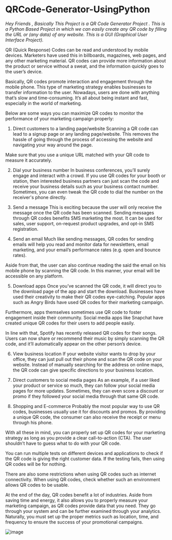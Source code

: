 # QRCode-Generator-UsingPython
*Hey Friends , Basically This Project is a QR Code Generator Project . This is a Python Based Project in which we can easily create any QR code by filling the URL or (any data)  of any website. This is a GUI (Graphical User Interface Project).* 

QR (Quick Response) Codes can be read and understood by mobile devices. Marketers have used this in billboards, magazines, web pages, and any other marketing material. QR codes can provide more information about the product or service without a sweat, and the information quickly goes to the user’s device.

Basically, QR codes promote interaction and engagement through the mobile phone. This type of marketing strategy enables businesses to transfer information to the user. Nowadays, users are done with anything that’s slow and time-consuming. It’s all about being instant and fast, especially in the world of marketing.

Below are some ways you can maximize QR codes to monitor the performance of your marketing campaign properly:

1. Direct customers to a landing page/website
Scanning a QR code can lead to a signup page or any landing page/website. This removes the hassle of going through the process of accessing the website and navigating your way around the page.

Make sure that you use a unique URL matched with your QR code to measure it accurately.

2. Dial your business number
In business conferences, you’ll surely engage and interact with a crowd. If you use QR codes for your booth or station, then interested business partners can just scan the code and receive your business details such as your business contact number. Sometimes, you can even tweak the QR code to dial the number on the receiver's phone directly.

3. Send a message
This is exciting because the user will only receive the message once the QR code has been scanned. Sending messages through QR codes benefits SMS marketing the most. It can be used for sales, user support, on-request product upgrades, and opt-in SMS registration.

4. Send an email
Much like sending messages, QR codes for sending emails will help you read and monitor data for newsletters, email marketing, and your email’s performance rates (e.g. open and bounce rates).

Aside from that, the user can also continue reading the said the email on his mobile phone by scanning the QR code. In this manner, your email will be accessible on any platform.

5. Download apps
Once you’ve scanned the QR code, it will direct you to the download page of the app and start the download. Businesses have used their creativity to make their QR codes eye-catching. Popular apps such as Angry Birds have used QR codes for their marketing campaign.

Furthermore, apps themselves sometimes use QR code to foster engagement inside their community. Social media apps like Snapchat have created unique QR codes for their users to add people easily.

In line with that, Spotify has recently released QR codes for their songs. Users can now share or recommend their music by simply scanning the QR code, and it’ll automatically appear on the other person’s device.

6. View business location
If your website visitor wants to drop by your office, they can just pull out their phone and scan the QR code on your website. Instead of manually searching for the address on online maps, the QR code can give specific directions to your business location.

7. Direct customers to social media pages
As an example, if a user liked your product or service so much, they can follow your social media pages for more updates. Sometimes, they can even score a discount or promo if they followed your social media through that same QR code.

8. Shopping and E-commerce
Probably the most popular way to use QR codes, businesses usually use it for discounts and promos. By providing a unique QR code, the consumer can also receive the receipt or menu through his phone.

With all these in mind, you can properly set up QR codes for your marketing strategy as long as you provide a clear call-to-action (CTA). The user shouldn’t have to guess what to do with your QR code.

You can run multiple tests on different devices and applications to check if the QR code is giving the right customer data. If the testing fails, then using QR codes will be for nothing.

There are also some restrictions when using QR codes such as internet connectivity. When using QR codes, check whether such an environment allows QR codes to be usable.

At the end of the day, QR codes benefit a lot of industries. Aside from saving time and energy, it also allows you to properly measure your marketing campaign, as QR codes provide data that you need. They go through your system and can be further examined through your analytics. Naturally, you must set up the proper metrics such as location, time, and frequency to ensure the success of your promotional campaigns.


![image](https://user-images.githubusercontent.com/96729663/206548354-605dee7a-b669-4e87-9b5e-c5155f651029.png)
